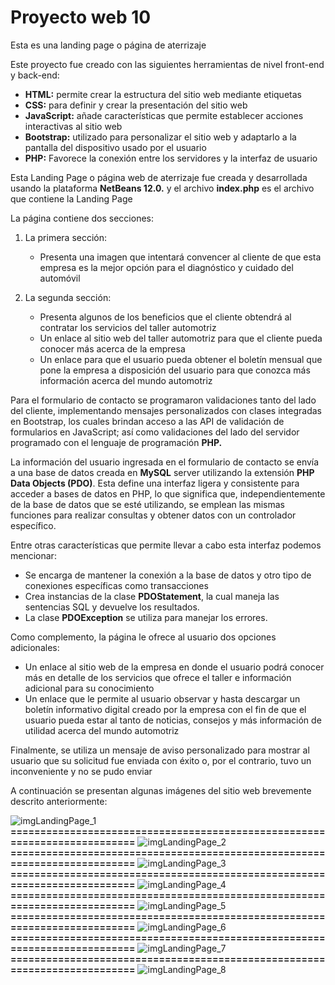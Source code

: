 # Proyecto web 10
Esta es una landing page o página de aterrizaje

Este proyecto fue creado con las siguientes herramientas de nivel front-end y back-end:

- **HTML:**	permite crear la estructura del sitio web mediante etiquetas
- **CSS:**	para definir y crear la presentación del sitio web
- **JavaScript:**	añade características que permite establecer acciones interactivas al sitio web
- **Bootstrap:**	utilizado para personalizar el sitio web y adaptarlo a la pantalla del dispositivo usado por el usuario
- **PHP:**	Favorece la conexión entre los servidores y la interfaz de usuario

Esta Landing Page o página web de aterrizaje fue creada y desarrollada usando la plataforma **NetBeans 12.0.** y el archivo **index.php** es el archivo que contiene la Landing Page

La página contiene dos secciones:

1.	La primera sección:
    -	Presenta una imagen que intentará convencer al cliente de que esta empresa es la mejor opción para el diagnóstico y cuidado del automóvil

2.	La segunda sección:
    -	Presenta algunos de los beneficios que el cliente obtendrá al contratar los servicios del taller automotriz
    -	Un enlace al sitio web del taller automotriz para que el cliente pueda conocer más acerca de la empresa
    -	Un enlace para que el usuario pueda obtener el boletín mensual que pone la empresa a disposición del usuario para que conozca más información acerca del mundo automotriz

Para el formulario de contacto se programaron validaciones tanto del lado del cliente, implementando mensajes personalizados con clases integradas en Bootstrap, los cuales brindan acceso a las API de validación de formularios en JavaScript; así como validaciones del lado del servidor programado con el lenguaje de programación **PHP.**

La información del usuario ingresada en el formulario de contacto se envía a una base de datos creada en **MySQL** server utilizando la extensión **PHP Data Objects (PDO)**. Esta define una interfaz ligera y consistente para acceder a bases de datos en PHP, lo que significa que, independientemente de la base de datos que se esté utilizando, se emplean las mismas funciones para realizar consultas y obtener datos con un controlador específico.

Entre otras características que permite llevar a cabo esta interfaz podemos mencionar:
-	Se encarga de mantener la conexión a la base de datos y otro tipo de conexiones específicas como transacciones
-	Crea instancias de la clase **PDOStatement**, la cual maneja las sentencias SQL y devuelve los resultados. 
-	La clase **PDOException** se utiliza para manejar los errores.

Como complemento, la página le ofrece al usuario dos opciones adicionales:
-	Un enlace al sitio web de la empresa en donde el usuario podrá conocer más en detalle de los servicios que ofrece el taller e información adicional para su conocimiento
-	Un enlace que le permite al usuario observar y hasta descargar un boletín informativo digital creado por la empresa con el fin de que el usuario pueda estar al tanto de noticias, consejos y más información de utilidad acerca del mundo automotriz

Finalmente, se utiliza un mensaje de aviso personalizado para mostrar al usuario que su solicitud fue enviada con éxito o, por el contrario, tuvo un inconveniente y no se pudo enviar

A continuación se presentan algunas imágenes del sitio web brevemente descrito anteriormente:

![imgLandingPage_1](https://github.com/misproyectosweb/proyecto-web-10/assets/98922137/4937a2be-9ac7-41f7-96eb-8d0b5b679bed)
**==========================================================================**
![imgLandingPage_2](https://github.com/misproyectosweb/proyecto-web-10/assets/98922137/1fc581b6-0f66-45b7-80a1-13d8049fa443)
**==========================================================================**
![imgLandingPage_3](https://github.com/misproyectosweb/proyecto-web-10/assets/98922137/c718e86a-e1da-4393-9198-690766442b0c)
**==========================================================================**
![imgLandingPage_4](https://github.com/misproyectosweb/proyecto-web-10/assets/98922137/8370b22b-d185-4bb1-84c3-af813f334e21)
**==========================================================================**
![imgLandingPage_5](https://github.com/misproyectosweb/proyecto-web-10/assets/98922137/d14aa3b8-1354-4717-9fb4-a0a9bd0daee9)
**==========================================================================**
![imgLandingPage_6](https://github.com/misproyectosweb/proyecto-web-10/assets/98922137/807995df-749e-441e-b7a7-b1db2876b623)
**==========================================================================**
![imgLandingPage_7](https://github.com/misproyectosweb/proyecto-web-10/assets/98922137/c11098df-f8e8-40eb-a871-c304c49df657)
**==========================================================================**
![imgLandingPage_8](https://github.com/misproyectosweb/proyecto-web-10/assets/98922137/15e359f1-4b80-4d90-9db2-3109a4bc68c4)
